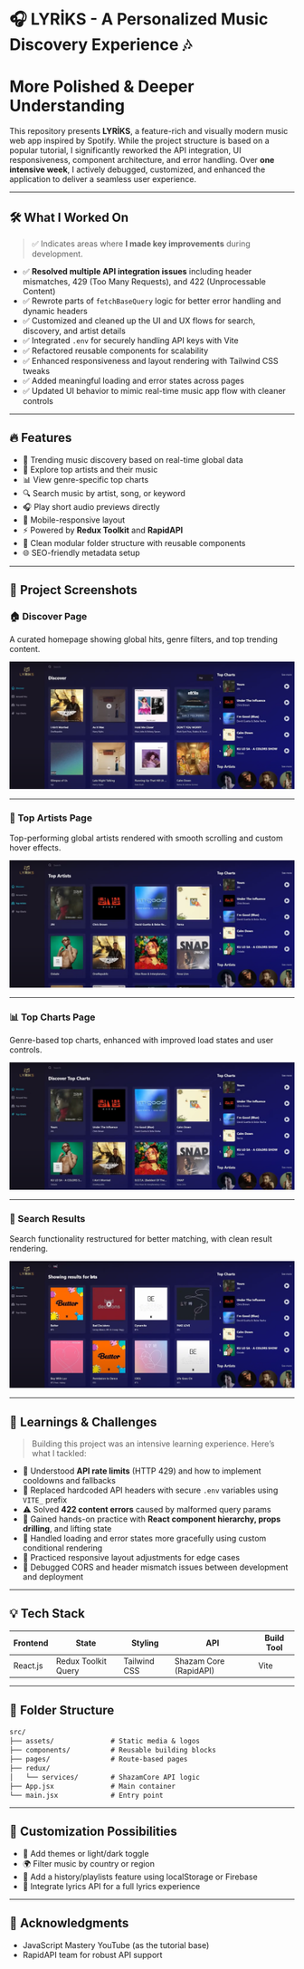 # 🎧 LYRİKS - A Personalized Music Discovery Experience 🎶
# More Polished & Deeper Understanding

This repository presents **LYRİKS**, a feature-rich and visually modern music web app inspired by Spotify. While the project structure is based on a popular tutorial, I significantly reworked the API integration, UI responsiveness, component architecture, and error handling. Over **one intensive week**, I actively debugged, customized, and enhanced the application to deliver a seamless user experience.

---

## 🛠️ What I Worked On

> ✅ Indicates areas where **I made key improvements** during development.

* ✅ **Resolved multiple API integration issues** including header mismatches, 429 (Too Many Requests), and 422 (Unprocessable Content)
* ✅ Rewrote parts of `fetchBaseQuery` logic for better error handling and dynamic headers
* ✅ Customized and cleaned up the UI and UX flows for search, discovery, and artist details
* ✅ Integrated `.env` for securely handling API keys with Vite
* ✅ Refactored reusable components for scalability
* ✅ Enhanced responsiveness and layout rendering with Tailwind CSS tweaks
* ✅ Added meaningful loading and error states across pages
* ✅ Updated UI behavior to mimic real-time music app flow with cleaner controls

---

## 🔥 Features

* 🎵 Trending music discovery based on real-time global data
* 👤 Explore top artists and their music
* 📊 View genre-specific top charts
* 🔍 Search music by artist, song, or keyword
* 🎧 Play short audio previews directly
* 📱 Mobile-responsive layout
* ⚡️ Powered by **Redux Toolkit** and **RapidAPI**
* 🧩 Clean modular folder structure with reusable components
* 🌐 SEO-friendly metadata setup

---

## 📸 Project Screenshots

### 🏠 Discover Page

A curated homepage showing global hits, genre filters, and top trending content.

![Discover](./DiscoverPage.png)

---

### 👤 Top Artists Page

Top-performing global artists rendered with smooth scrolling and custom hover effects.

![TopArtists](./TopArtists.png)

---

### 📊 Top Charts Page

Genre-based top charts, enhanced with improved load states and user controls.

![TopCharts](./TopCharts.png)

---

### 🔎 Search Results

Search functionality restructured for better matching, with clean result rendering.

![SearchResults](./SearchResults.png)

---

## 🧠 Learnings & Challenges

> Building this project was an intensive learning experience. Here’s what I tackled:

* 🔑 Understood **API rate limits** (HTTP 429) and how to implement cooldowns and fallbacks
* 🔐 Replaced hardcoded API headers with secure `.env` variables using `VITE_` prefix
* ⚠️ Solved **422 content errors** caused by malformed query params
* 📁 Gained hands-on practice with **React component hierarchy, props drilling**, and lifting state
* 🚦 Handled loading and error states more gracefully using custom conditional rendering
* 📐 Practiced responsive layout adjustments for edge cases
* 🧪 Debugged CORS and header mismatch issues between development and deployment

---

## 💡 Tech Stack

| Frontend | State               | Styling      | API                    | Build Tool |
| -------- | ------------------- | ------------ | ---------------------- | ---------- |
| React.js | Redux Toolkit Query | Tailwind CSS | Shazam Core (RapidAPI) | Vite       |

---

## 📁 Folder Structure

```
src/
├── assets/              # Static media & logos
├── components/          # Reusable building blocks
├── pages/               # Route-based pages
├── redux/
│   └── services/        # ShazamCore API logic
├── App.jsx              # Main container
└── main.jsx             # Entry point
```

---

## 🔄 Customization Possibilities

* 🎨 Add themes or light/dark toggle
* 🌍 Filter music by country or region
* 📅 Add a history/playlists feature using localStorage or Firebase
* 🧠 Integrate lyrics API for a full lyrics experience

---

## 🙌 Acknowledgments

* JavaScript Mastery YouTube (as the tutorial base)
* RapidAPI team for robust API support
